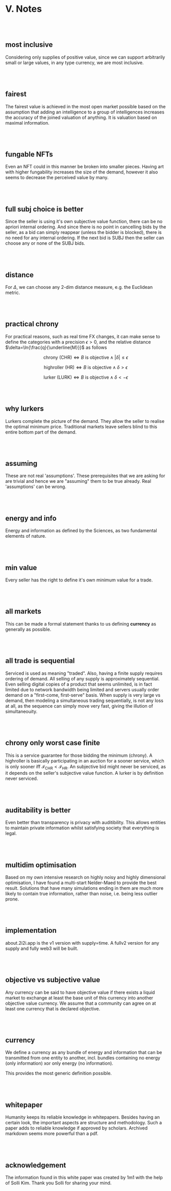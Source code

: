 # <b>V.  Notes</b>

<br></br>
## most inclusive
Considering only supplies of positive value, since we can support arbitrarily small or large values, in any type currency, we are most inclusive.

<br></br>
## fairest
The fairest value is achieved in the most open market possible based on the assumption that adding an intelligence to a group of intelligences increases the accuracy of the joined valuation of anything. It is valuation based on maximal information.

<br></br>
## fungable NFTs
Even an NFT could in this manner be broken into smaller pieces. Having art with higher fungability increases the size of the demand, however it also seems to decrease the perceived value by many.

<br></br>
## full subj choice is better
Since the seller is using it's own subjective value function, there can be no apriori internal ordering. And since there is no point in cancelling bids by the seller, as a bid can simply reappear (unless the bidder is blocked), there is no need for any internal ordering. If the next bid is $\text{SUBJ}$ then the seller can choose any or none of the $\text{SUBJ}$ bids.

<br></br>
## distance
For $\Delta$, we can choose any 2-dim distance measure, e.g. the Euclidean metric.

<br></br>
## practical chrony
For practical reasons, such as real time FX changes, it can make sense to define the categories with a precision $\epsilon>0$, and the relative distance $\delta=\ln{\frac{q}{\underline{M}}}$ as follows

$$\text{chrony (CHR)} \Leftrightarrow B \text{ is objective}\land |\delta| \le \epsilon$$

$$\text{highroller (HR)} \Leftrightarrow B \text{ is objective}\land \delta > \epsilon$$

$$\text{lurker (LURK)} \Leftrightarrow B \text{ is objective}\land \delta < -\epsilon$$

<br></br>
## why lurkers
Lurkers complete the picture of the demand. They allow the seller to realise the optimal minimum price. Traditional markets leave sellers blind to this entire bottom part of the demand.

<br></br>
## assuming
These are not real 'assumptions'. These prerequisites that we are asking for are trivial and hence we are "assuming" them to be true already. Real 'assumptions' can be wrong.

<br></br>
## energy and info
Energy and information as defined by the Sciences, as two fundamental elements of nature.

<br></br>
## min value
Every seller has the right to define it's own minimum value for a trade.

<br></br>
## all markets
This can be made a formal statement thanks to us defining **currency** as generally as possible.

<br></br>
## all trade is sequential
Serviced is used as meaning "traded". Also,
having a finite supply requires ordering of demand. All selling of any supply is approximately sequential. Even selling digital copies of a product that seems unlimited, is in fact limited due to network bandwidth being limited and servers usually order demand on a "first-come, first-serve" basis. When supply is very large vs demand, then modeling a simultaneous trading sequentially, is not any loss at all, as the sequence can simply move very fast, giving the illution of simultaneouity.

<br></br>
## chrony only worst case finite
This is a service guarantee for those bidding the minimum (chrony). A highroller is basically participating in an auction for a sooner service, which is only sooner iff $\mathcal{I}_\text{CHR} < \mathcal{I}_\text{HR}$. An subjective bid might never be serviced, as it depends on the seller's subjective value function. A lurker is by definition never serviced.

<br></br>
## auditability is better
Even better than transparency is privacy with auditibility. This allows entities to maintain private information whilst satisfying society that everything is legal.

<br></br>
## multidim optimisation
Based on my own intensive research on highly noisy and highly dimensional optimisation, I have found a multi-start Nelder-Maed to provide the best result. Solutions that have many simulations ending in them are much more likely to contain true information, rather than noise, i.e. being less outlier prone.

<br></br>
## implementation
about.2i2i.app is the v1 version with supply=time. A fullv2 version for any supply and fully web3 will be built.

<br></br>
## objective vs subjective value
Any currency can be said to have objective value if there exists a liquid market to exchange at least the base unit of this currency into another objective value currency. We assume that a community can agree on at least one currency that is declared objective.

<br></br>
## currency
We define a currency as any bundle of energy and information that can be transmitted from one entity to another, incl. bundles containing no energy (only information) xor only energy (no information).

This provides the most generic definition possible.

<br></br>
## whitepaper
Humanity keeps its reliable knowledge in whitepapers. Besides having an certain look, the important aspects are structure and methodology. Such a paper adds to reliable knowledge if approved by scholars. Archived markdown seems more powerful than a pdf.

<br></br>
## acknowledgement
The information found in this white paper was created by 1m1 with the help of Solli Kim. Thank you Solli for sharing your mind.